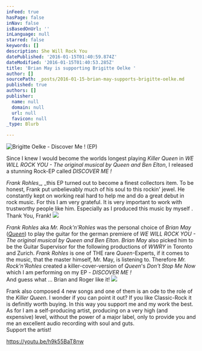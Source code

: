 ```yaml
---
inFeed: true
hasPage: false
inNav: false
isBasedOnUrl: ''
inLanguage: null
starred: false
keywords: []
description: She Will Rock You
datePublished: '2016-01-15T01:40:59.874Z'
dateModified: '2016-01-15T01:40:53.285Z'
title: 'Brian May is supporting Brigitte Oelke '
author: []
sourcePath: _posts/2016-01-15-brian-may-supports-brigitte-oelke.md
published: true
authors: []
publisher:
  name: null
  domain: null
  url: null
  favicon: null
_type: Blurb

---
```

![Brigitte Oelke - Discover Me ! (EP)](https://the-grid-user-content.s3-us-west-2.amazonaws.com/80b3ca3c-4dcc-4fac-82d4-75308e874056.jpg)

Since I knew I would become the worlds longest playing _Killer Queen_ in _WE WILL ROCK YOU - The original musical by Queen and Ben Elton_, I released a stunning Rock-EP called _DISCOVER ME !_

_Frank Rohles__, _this EP turned out to become a finest collectors item. To be honest, Frank put unbelievably much of his soul to this rockin' jewel. He constantly kept on working real hard to help me and do a great debut in rock music. For this I am very grateful. It is very important to work with trustworthy people like him. Especially as I produced this music by myself .   
Thank You, Frank!
![](https://the-grid-user-content.s3-us-west-2.amazonaws.com/1d1917a0-8d4a-4e03-ac14-351c3d5447e0.jpg)

_Frank Rohles_ aka _Mr. Rock'n'Rohles_ was the personal choice of _Brian May_ ([_Queen_][0]) to play the guitar for the german premiere of _WE WILL ROCK YOU - The original musical by Queen and Ben Elton_. _Brian May_ also picked him to be the Guitar Supervisor for the following productions of _WWRY_ in Toronto and Zurich. _Frank Rohles_ is one of THE rare _Queen_-Experts, if it comes to the music, that the master himself, Mr. May, is listening to. Therefore _Mr. Rock'n'Rohles_ created a killer-cover-version of _Queen_'s _Don't Stop Me Now_ which I am performing on my EP - _DISCOVER ME !_  
And guess what ... Brian and Roger like it!
![](https://the-grid-user-content.s3-us-west-2.amazonaws.com/ce0e8899-e425-4eb6-be3c-b2448026724b.jpg)

Frank also composed 4 new songs and one of them is an ode to the role of the  _Killer Queen_. I wonder if you can point it out? If you like Classic-Rock it is definitly worth buying. In this way you support me and my work the best. As for I am a self-producing artist, producing on a very high (and expensive) level, without the power of a major label, only to provide you and me an excellent audio recording with soul and guts.   
Support the artist!

https://youtu.be/h9k55BaT8nw

[0]: null